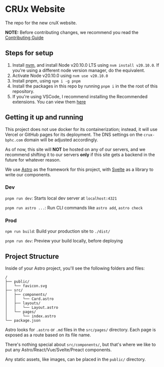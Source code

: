 # CRUx Website

The repo for the new cruX website.

**NOTE:** Before contributing changes, we recommend you read the [Contributing Guide](./CONTRIBUTING.md)

## Steps for setup

1. Install [nvm](https://github.com/nvm-sh/nvm), and install Node v20.10.0 LTS using `nvm install v20.10.0`. If you're using a different node version manager, do the equivalent.
2. Activate Node v20.10.0 using `nvm use v20.10.0`
3. Install pnpm, using `npm i -g pnpm`
4. Install the packages in this repo by running `pnpm i` in the the root of this repository.
5. If you're using VSCode, I recommend installing the Recommended extensions. You can view them [here](.vscode/extensions.json)

## Getting it up and running

This project does not use docker for its containerization; instead, it will use Vercel or GitHub pages for its deployment. The DNS settings on the `crux-bphc.com` domain will be adjusted accordingly.

As of now, this site will **NOT** be hosted on any of our servers, and we recommend shifting it to our servers **only** if this site gets a backend in the future for whatever reason.

We use [Astro](https://astro.build/) as the framework for this project, with [Svelte](https://svelte.dev/) as a library to write our components.

### Dev

`pnpm run dev`: Starts local dev server at `localhost:4321`

`pnpm run astro ...`: Run CLI commands like `astro add`, `astro check`

### Prod

`npm run build`: Build your production site to `./dist/`

`pnpm run dev`: Preview your build locally, before deploying

## Project Structure

Inside of your Astro project, you'll see the following folders and files:

```text
/
├── public/
│   └── favicon.svg
├── src/
│   ├── components/
│   │   └── Card.astro
│   ├── layouts/
│   │   └── Layout.astro
│   └── pages/
│       └── index.astro
└── package.json
```

Astro looks for `.astro` or `.md` files in the `src/pages/` directory. Each page is exposed as a route based on its file name.

There's nothing special about `src/components/`, but that's where we like to put any Astro/React/Vue/Svelte/Preact components.

Any static assets, like images, can be placed in the `public/` directory.
